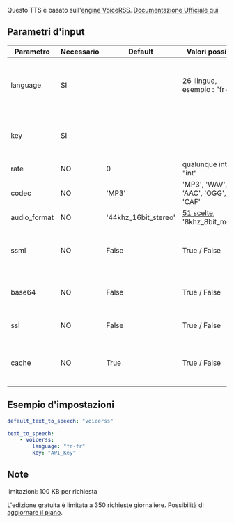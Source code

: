 Questo TTS è basato sull'[engine VoiceRSS](http://www.voicerss.org/). [Documentazione Ufficiale qui](http://www.voicerss.org/api/documentation.aspx)

## Parametri d'input

| Parametro    |Necessario| Default              | Valori possibili                                                                | Commento                                                 |
| ------------ | -------- | -------------------- | ------------------------------------------------------------------------------- | -------------------------------------------------------- |
| language     | SI       |                      | [26 llingue](http://www.voicerss.org/api/documentation.aspx), esempio : "fr-fr" | Le lingue sono identificate dalla stringa LCID           |
| key          | SI       |                      |                                                                                 | registrati nel sito web ufficiale per ottenere la key API|
| rate         | NO       | 0                    | qualunque intero "int"                                                          | Frequenza audio                                          |
| codec        | NO       | 'MP3'                | 'MP3', 'WAV', 'AAC', 'OGG', 'CAF'                                               | Codec audio                                              |
| audio_format | NO       | '44khz_16bit_stereo' | [51 scelte](http://www.voicerss.org/api/documentation.aspx), '8khz_8bit_mono'   | Formati audio                                            |
| ssml         | NO       | False                | True / False                                                                    | True se si desidera usare ssml (solo a pagamento)        |
| base64       | NO       | False                | True / False                                                                    | True se si desidera usare  base64                        |
| ssl          | NO       | False                | True / False                                                                    | True se si desidera usare  ssl                           |
| cache        | NO       | True                 | True / False                                                                    | True se si desidera utilizzare la cache con questo TTS   |

## Esempio d'impostazioni

```yaml
default_text_to_speech: "voicerss"

text_to_speech:
    - voicerss:
        language: "fr-fr"
        key: "API_Key"
```

## Note

limitazioni: 100 KB per richiesta

L'edizione gratuita è limitata a 350 richieste giornaliere.
Possibilità di [aggiornare il piano](http://www.voicerss.org/personel/upgrade.aspx).
